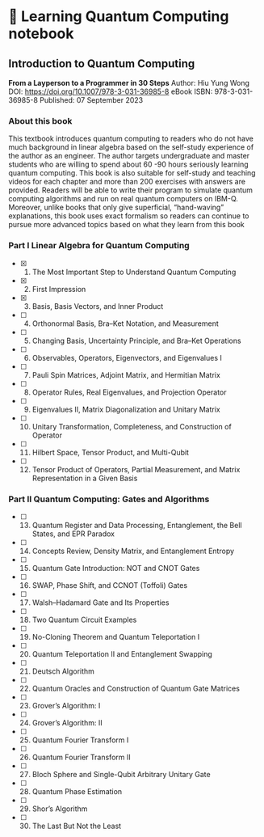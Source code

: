 # 🔱 Learning Quantum Computing notebook

## Introduction to Quantum Computing
**From a Layperson to a Programmer in 30 Steps**
Author: Hiu Yung Wong
DOI: https://doi.org/10.1007/978-3-031-36985-8
eBook ISBN: 978-3-031-36985-8 
Published: 07 September 2023

### About this book
This textbook introduces quantum computing to readers who do not have much background in linear algebra based on the self-study experience of the author as an engineer. The author targets undergraduate and master students who are willing to spend about 60 -90 hours seriously learning quantum computing. This book is also suitable for self-study and teaching videos for each chapter and more than 200 exercises with answers are provided. Readers will be able to write their program to simulate quantum computing algorithms and run on real quantum computers on IBM-Q. Moreover, unlike books that only give superficial, “hand-waving” explanations, this book uses exact formalism so readers can continue to pursue more advanced topics based on what they learn from this book

### Part I Linear Algebra for Quantum Computing
- [x] 1. The Most Important Step to Understand Quantum Computing
- [x] 2. First Impression
- [x] 3. Basis, Basis Vectors, and Inner Product
- [ ] 4. Orthonormal Basis, Bra–Ket Notation, and Measurement
- [ ] 5. Changing Basis, Uncertainty Principle, and Bra–Ket Operations
- [ ] 6. Observables, Operators, Eigenvectors, and Eigenvalues I
- [ ] 7. Pauli Spin Matrices, Adjoint Matrix, and Hermitian Matrix
- [ ] 8. Operator Rules, Real Eigenvalues, and Projection Operator
- [ ] 9. Eigenvalues II, Matrix Diagonalization and Unitary Matrix
- [ ] 10. Unitary Transformation, Completeness, and Construction of Operator
- [ ] 11. Hilbert Space, Tensor Product, and Multi-Qubit
- [ ] 12. Tensor Product of Operators, Partial Measurement, and Matrix Representation in a Given Basis
### Part II Quantum Computing: Gates and Algorithms
- [ ] 13. Quantum Register and Data Processing, Entanglement, the Bell States, and EPR Paradox
- [ ] 14. Concepts Review, Density Matrix, and Entanglement Entropy
- [ ] 15. Quantum Gate Introduction: NOT and CNOT Gates
- [ ] 16. SWAP, Phase Shift, and CCNOT (Toffoli) Gates
- [ ] 17. Walsh–Hadamard Gate and Its Properties
- [ ] 18. Two Quantum Circuit Examples
- [ ] 19. No-Cloning Theorem and Quantum Teleportation I
- [ ] 20. Quantum Teleportation II and Entanglement Swapping
- [ ] 21. Deutsch Algorithm
- [ ] 22. Quantum Oracles and Construction of Quantum Gate Matrices
- [ ] 23. Grover’s Algorithm: I
- [ ] 24. Grover’s Algorithm: II
- [ ] 25. Quantum Fourier Transform I
- [ ] 26. Quantum Fourier Transform II
- [ ] 27. Bloch Sphere and Single-Qubit Arbitrary Unitary Gate
- [ ] 28. Quantum Phase Estimation
- [ ] 29. Shor’s Algorithm
- [ ] 30. The Last But Not the Least